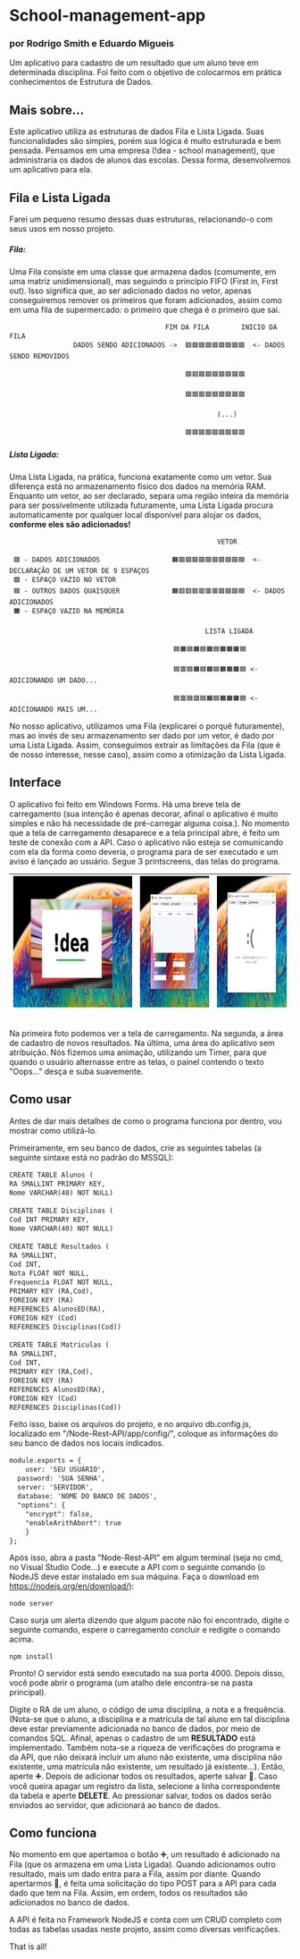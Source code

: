 # School-management-app
### por Rodrigo Smith e Eduardo Migueis

Um aplicativo para cadastro de um resultado que um aluno teve em determinada disciplina. Foi feito com o objetivo de colocarmos em prática conhecimentos de Estrutura de Dados.

## Mais sobre...
Este aplicativo utiliza as estruturas de dados Fila e Lista Ligada. Suas funcionalidades são simples, porém sua lógica é muito estruturada e bem pensada. Pensamos em uma empresa (!dea - school management), que administraria os dados de alunos das escolas. Dessa forma, desenvolvemos um aplicativo para ela.

## Fila e Lista Ligada
Farei um pequeno resumo dessas duas estruturas, relacionando-o com seus usos em nosso projeto.

##### Fila:
Uma Fila consiste em uma classe que armazena dados (comumente, em uma matriz unidimensional), mas seguindo o princípio FIFO (First in, First out). Isso significa que, ao ser adicionado dados no vetor, apenas conseguiremos remover os primeiros que foram adicionados, assim como em uma fila de supermercado: o primeiro que chega é o primeiro que sai.
                                                
                                           FIM DA FILA        INICIO DA FILA
                    DADOS SENDO ADICIONADOS ->  🟥🟩🟩🟩🟩🟩🟩🟩🟩  <- DADOS SENDO REMOVIDOS
                                                
                                                🟩🟥🟩🟩🟩🟩🟩🟩🟩

                                                🟩🟩🟥🟩🟩🟩🟩🟩🟩
                                                
                                                        (...)

                                                🟩🟩🟩🟩🟩🟩🟩🟩🟥

##### Lista Ligada:
Uma Lista Ligada, na prática, funciona exatamente como um vetor. Sua diferença está no armazenamento físico dos dados na memória RAM. Enquanto um vetor, ao ser declarado, separa uma região inteira da memória para ser possivelmente utilizada futuramente, uma Lista Ligada procura automaticamente por qualquer local disponível para alojar os dados, **conforme eles são adicionados!**

                                                        VETOR
                                                          
     🟥 - DADOS ADICIONADOS                  🟧🟩🟩🟩🟩🟩🟩🟩🟩🟩🟦  <- DECLARAÇÃO DE UM VETOR DE 9 ESPAÇOS
     🟩 - ESPAÇO VAZIO NO VETOR
     🟦 - OUTROS DADOS QUAISQUER             🟧🟥🟥🟥🟥🟥🟥🟩🟩🟩🟦  <- DADOS ADICIONADOS
     🟧 - ESPAÇO VAZIO NA MEMÓRIA                                            
                                                
                                                     LISTA LIGADA
                                                
                                             🟦🟧🟦🟧🟦🟧🟦🟧🟧🟧🟦 
                                             
                                             🟦🟥🟦🟧🟦🟧🟦🟧🟧🟧🟦 <- ADICIONANDO UM DADO...
                                             
                                             🟦🟥🟦🟥🟦🟧🟦🟧🟧🟧🟦 <- ADICIONANDO MAIS UM...
                                             
                                             
No nosso aplicativo, utilizamos uma Fila (explicarei o porquê futuramente), mas ao invés de seu armazenamento ser dado por um vetor, é dado por uma Lista Ligada. Assim, conseguimos extrair as limitações da Fila (que é de nosso interesse, nesse caso), assim como a otimização da Lista Ligada.

## Interface
O aplicativo foi feito em Windows Forms. Há uma breve tela de carregamento (sua intenção é apenas decorar, afinal o aplicativo é muito simples e não há necessidade de pré-carregar alguma coisa.). No momento que a tela de carregamento desaparece e a tela principal abre, é feito um teste de conexão com a API. Caso o aplicativo não esteja se comunicando com ela da forma como deveria, o programa para de ser executado e um aviso é lançado ao usuário. Segue 3 printscreens, das telas do programa. <br>  

| <img alt="screenshot-1" src="screenshot-1.png" width="350" height="235"> | <img alt="screenshot-3" src="screenshot-3.png" width="205" height="235"> | <img alt="screenshot-2" src="screenshot-2.png" width="205" height="235"> | 
|----------|:----------:|----------:|
                                                                           
<br>Na primeira foto podemos ver a tela de carregamento. Na segunda, a área de cadastro de novos resultados. Na última, uma área do aplicativo sem atribuição.
Nós fizemos uma animação, utilizando um Timer, para que quando o usuário alternasse entre as telas, o painel contendo o texto "Oops..." desça e suba suavemente.

## Como usar

<p> Antes de dar mais detalhes de como o programa funciona por dentro, vou mostrar como utilizá-lo. </p>

Primeiramente, em seu banco de dados, crie as seguintes tabelas (a seguinte sintaxe está no padrão do MSSQL):

```{r}
CREATE TABLE Alunos (			
RA SMALLINT PRIMARY KEY,		
Nome VARCHAR(40) NOT NULL)		

CREATE TABLE Disciplinas (
Cod INT PRIMARY KEY,
Nome VARCHAR(40) NOT NULL)

CREATE TABLE Resultados (
RA SMALLINT,
Cod INT,
Nota FLOAT NOT NULL,
Frequencia FLOAT NOT NULL,
PRIMARY KEY (RA,Cod),
FOREIGN KEY (RA)
REFERENCES AlunosED(RA),	
FOREIGN KEY (Cod)							
REFERENCES Disciplinas(Cod))

CREATE TABLE Matriculas (		
RA SMALLINT,					
Cod INT,						
PRIMARY KEY (RA,Cod),			
FOREIGN KEY (RA)				
REFERENCES AlunosED(RA),		
FOREIGN KEY (Cod)				
REFERENCES Disciplinas(Cod))	
```
Feito isso, baixe os arquivos do projeto, e no arquivo db.config.js, localizado em "/Node-Rest-API/app/config/", coloque as informações do seu banco de dados nos locais indicados. 

```{r}
module.exports = {
    user: 'SEU USUÁRIO',
  password: 'SUA SENHA',
  server: 'SERVIDOR',
  database: 'NOME DO BANCO DE DADOS',
  "options": {
    "encrypt": false,
    "enableArithAbort": true
    }
};
```
Após isso, abra a pasta "Node-Rest-API" em algum terminal (seja no cmd, no Visual Studio Code...) e execute a API com o seguinte comando (o NodeJS deve estar instalado em sua máquina. Faça o download em https://nodejs.org/en/download/):

```{r}
node server
```
Caso surja um alerta dizendo que algum pacote não foi encontrado, digite o seguinte comando, espere o carregamento concluir e redigite o comando acima.

```{r}
npm install
```
<p>Pronto! O servidor está sendo executado na sua porta 4000. Depois disso, você pode abrir o programa (um atalho dele encontra-se na pasta principal).</p>

Digite o RA de um aluno, o código de uma disciplina, a nota e a frequência. (Nota-se que o aluno, a disciplina e a matrícula de tal aluno em tal disciplina deve estar previamente adicionada no banco de dados, por meio de comandos SQL. Afinal, apenas o cadastro de um **RESULTADO** está implementado. Também nota-se a riqueza de verificações do programa e da API, que não deixará incluir um aluno não existente, uma disciplina não existente, uma matrícula não existente, um resultado já existente...). Então, aperte ➕. Depois de adicionar todos os resultados, aperte salvar 💾. Caso você queira apagar um registro da lista, selecione a linha correspondente da tabela e aperte **DELETE**. Ao pressionar salvar, todos os dados serão enviados ao servidor, que adicionará ao banco de dados.

## Como funciona

<p>No momento em que apertamos o botão ➕, um resultado é adicionado na Fila (que os armazena em uma Lista Ligada). Quando adicionamos outro resultado, mais um dado entra para a Fila, assim por diante. Quando apertarmos 💾, é feita uma solicitação do tipo POST para a API para cada dado que tem na Fila. Assim, em ordem, todos os resultados são adicionados no banco de dados.</p>

<p>A API é feita no Framework NodeJS e conta com um CRUD completo com todas as tabelas usadas neste projeto, assim como diversas verificações.</p>

That is all!

